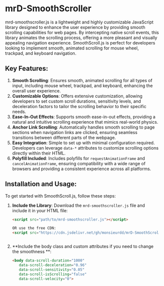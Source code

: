 # mrD-SmoothScroller

mrd-smoothscroller.js is a lightweight and highly customizable JavaScript library designed to enhance the user experience by providing smooth scrolling capabilities for web pages. By intercepting native scroll events, this library animates the scrolling process, offering a more pleasant and visually appealing navigation experience. SmoothScroll.js is perfect for developers looking to implement smooth, animated scrolling for mouse wheel, trackpad, and keyboard navigation.

## Key Features:

1. **Smooth Scrolling**: Ensures smooth, animated scrolling for all types of input, including mouse wheel, trackpad, and keyboard, enhancing the overall user experience.
2. **Customizable Options**: Offers extensive customization, allowing developers to set custom scroll durations, sensitivity levels, and deceleration factors to tailor the scrolling behavior to their specific needs.
3. **Ease-In-Out Effects**: Supports smooth ease-in-out effects, providing a natural and intuitive scrolling experience that mimics real-world physics.
4. **Anchor Link Scrolling**: Automatically handles smooth scrolling to page sections when navigation links are clicked, ensuring seamless transitions between different parts of the webpage.
5. **Easy Integration**: Simple to set up with minimal configuration required. Developers can leverage `data-*` attributes to customize scrolling options directly within their HTML.
6. **Polyfill Included**: Includes polyfills for `requestAnimationFrame` and `cancelAnimationFrame`, ensuring compatibility with a wide range of browsers and providing a consistent experience across all platforms.

## Installation and Usage:

To get started with SmoothScroll.js, follow these steps:

1. **Include the Library**: Download the `mrd-smoothscroller.js` file and include it in your HTML file:
   ```html
   <script src="path/to/mrd-smoothscroller.js"></script>

   OR use the free CDN:
   <script src="https://cdn.jsdelivr.net/gh/monsieurdd/mrD-SmoothScroller@latest/mrd-smoothscroller.js"></script>
   

   
2. **Include the body class and custom attributes if you need to change the smoothness **:
   ```html
   <body data-scroll-duration="1000"
      data-scroll-deceleration="0.96"
      data-scroll-sensitivity="0.05"
      data-scroll-isScrolling="false"
      data-scroll-velocity="0">
